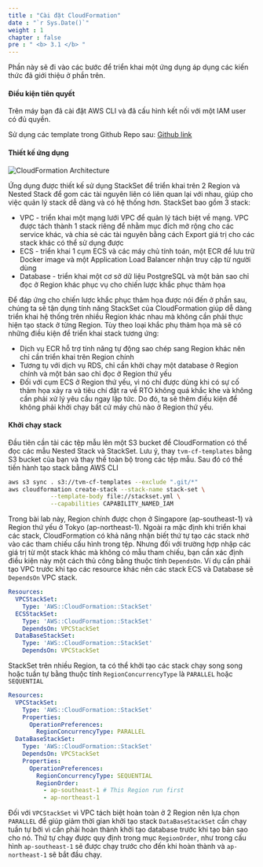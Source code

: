```yaml
---
title : "Cài đặt CloudFormation"
date : "`r Sys.Date()`"
weight : 1
chapter : false
pre : " <b> 3.1 </b> "
---
```


Phần này sẽ đi vào các bước để triển khai một ứng dụng áp dụng các kiến thức đã giới thiệu ở phần trên.

#### Điều kiện tiên quyết

Trên máy bạn đã cài đặt AWS CLI và đã cấu hình kết nối với một IAM user có đủ quyền.

Sử dụng các template trong Github Repo sau: [Github link](https://github.com/vanminh1701/fcj-ws02-cfn-ecs)

#### Thiết kế ứng dụng

![CloudFormation Architecture](/images/3.1-cloudformation-architecture.svg)

Ứng dụng được thiết kế  sử dụng StackSet để triển khai trên 2 Region và Nested Stack để gom các tài nguyên liên có liên quan lại với nhau, giúp cho việc quản lý stack dễ dàng và có hệ thống hơn.
StackSet bao gồm 3 stack:

- VPC - triển khai một mạng lưới VPC để quản lý tách biệt về mạng. VPC được tách thành 1 stack riêng để nhằm mục đích mở rộng cho các service khác, và chia sẻ các tài nguyên bằng cách Export giá trị cho các stack khác có thể sử dụng được
- ECS - triển khai 1 cụm ECS và các máy chủ tính toán, một ECR để lưu trữ Docker image và một Application Load Balancer nhận truy cập từ người dùng  
- Database - triển khai một cơ sở dữ liệu PostgreSQL và một bản sao chỉ đọc ở Region khác phục vụ cho chiến lược khắc phục thảm họa  
  
Để đáp ứng cho chiến lược khắc phục thảm họa được nói đến ở phần sau, chúng ta sẽ tận dụng tính năng StackSet của CloudFormation giúp dễ dàng triển khai hệ thống trên nhiều Region khác nhau mà không cần phải thực hiện tạo stack ở từng Region. Tùy theo loại khắc phụ thảm họa mà sẽ có những điều kiện để triển khai stack tương ứng:

- Dịch vụ ECR hỗ trợ tính năng tự động sao chép sang Region khác nên chỉ cần triển khai trên Region chính
- Tương tụ với dịch vụ RDS, chỉ cần khởi chạy một database ở Region chính và một bản sao chỉ đọc ở Region thứ yếu
- Đối với cụm ECS ở Region thứ yếu, vì nó chỉ được dùng khi có sự cố thảm họa xảy ra và tiêu chí đặt ra về RTO không quá khắc khe và không cần phải xử lý yêu cầu ngay lập tức. Do đó, ta sẽ thêm điều kiện để không phải khởi chạy bất cứ máy chủ nào ở Region thứ yếu.

#### Khởi chạy stack

Đầu tiên cần tải các tệp mẫu lên một S3 bucket để CloudFormation có thể đọc các mẫu Nested Stack và StackSet. Lưu ý, thay `tvm-cf-templates` bằng S3 bucket của bạn và thay thế toàn bộ trong các tệp mẫu.
Sau đó có thể tiến hành tạo stack bằng AWS CLI

```sh
aws s3 sync . s3://tvm-cf-templates --exclude ".git/*"
aws cloudformation create-stack --stack-name stack-set \
            --template-body file://stackset.yml \
            --capabilities CAPABILITY_NAMED_IAM
```

Trong bài lab này, Region chính được chọn ở Singapore (ap-southeast-1) và Region thứ yếu ở Tokyo (ap-northeast-1). Ngoài ra mặc định khi triển khai các stack, CloudFormation có khả năng nhận biết thứ tự tạo các stack nhờ vào các tham chiếu cấu hình trong tệp. Nhưng đối với trường hợp nhập các giá trị từ một stack khác mà không có mẫu tham chiếu, bạn cần xác định điều kiện này một cách thủ công bằng thuộc tính `DependsOn`. Ví dụ cần phải tạo VPC trước khi tạo các resource khác nên các stack ECS và Database sẽ `DependsOn` VPC stack.

```yml
Resources:
  VPCStackSet:
    Type: 'AWS::CloudFormation::StackSet'
  ECSStackSet:
    Type: 'AWS::CloudFormation::StackSet'
    DependsOn: VPCStackSet
  DataBaseStackSet:
    Type: 'AWS::CloudFormation::StackSet'
    DependsOn: VPCStackSet
```

StackSet trên nhiều Region, ta có thể  khởi tạo các stack chạy song song hoặc tuần tự bằng thuộc tính `RegionConcurrencyType` là `PARALLEL` hoặc `SEQUENTIAL`

```yml
Resources:
  VPCStackSet:
    Type: 'AWS::CloudFormation::StackSet'
    Properties:
      OperationPreferences:
        RegionConcurrencyType: PARALLEL
  DataBaseStackSet:
    Type: 'AWS::CloudFormation::StackSet'
    DependsOn: VPCStackSet
    Properties:
      OperationPreferences:
        RegionConcurrencyType: SEQUENTIAL
        RegionOrder:
          - ap-southeast-1 # This Region run first
          - ap-northeast-1
```

Đối với `VPCStackSet` vì VPC tách biệt hoàn toàn ở 2 Region nên lựa chọn `PARALLEL` để giúp giảm thời gian khởi tạo stack `DataBaseStackSet` cần chạy tuần tự bởi vì cần phải hoàn thành khởi tạo database trước khi tạo bản sao cho nó. Thứ tự chạy được quy định trong mục `RegionOrder`, như trong cấu hình `ap-southeast-1` sẽ được chạy trước cho đến khi hoàn thành và `ap-northeast-1` sẽ bắt đầu chạy.
